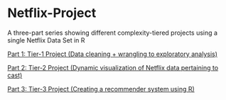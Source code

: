 # Netflix-Project
A three-part series showing different complexity-tiered projects using a single Netflix Data Set in R

[Part 1: Tier-1 Project (Data cleaning + wrangling to exploratory analysis)](https://community.dataquest.io/t/picking-low-hanging-fruits-cleaning-and-exploring-netflix-data-using-r/555767)

[Part 2: Tier-2 Project (Dynamic visualization of Netflix data pertaining to cast)](https://community.dataquest.io/t/moving-on-up-upscaling-your-analysis-of-netflix-data-with-a-dashboard/556298)

[Part 3: Tier-3 Project (Creating a recommender system using R)](https://www.dataquest.io/blog/building-a-recommender-system-with-netflix-data-in-r/)
